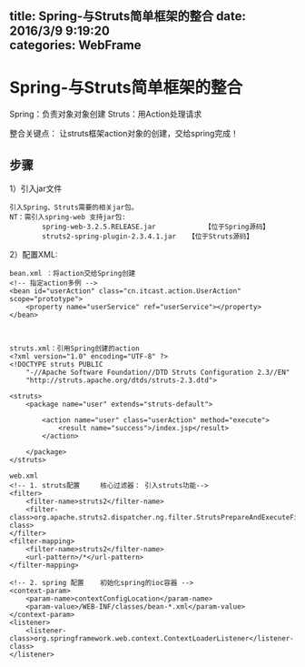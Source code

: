 title: Spring-与Struts简单框架的整合
date: 2016/3/9 9:19:20  
categories: WebFrame
---

# Spring-与Struts简单框架的整合 #

Spring：负责对象对象创建
Struts：用Action处理请求

整合关键点：
让struts框架action对象的创建，交给spring完成！


## 步骤 ##
1）引入jar文件

	引入Spring、Struts需要的相关jar包。
	NT：需引入spring-web 支持jar包:
			spring-web-3.2.5.RELEASE.jar			【位于Spring源码】
			struts2-spring-plugin-2.3.4.1.jar   【位于Struts源码】

2）配置XML:


    bean.xml ：将action交给Spring创建
	<!-- 指定action多例 -->
	<bean id="userAction" class="cn.itcast.action.UserAction" scope="prototype">
		<property name="userService" ref="userService"></property>
	</bean>



    struts.xml：引用Spring创建的action
	<?xml version="1.0" encoding="UTF-8" ?>
	<!DOCTYPE struts PUBLIC
		"-//Apache Software Foundation//DTD Struts Configuration 2.3//EN"
		"http://struts.apache.org/dtds/struts-2.3.dtd">
	
	<struts>
		<package name="user" extends="struts-default">
	
			<action name="user" class="userAction" method="execute">
				<result name="success">/index.jsp</result>
			</action>
	
		</package>
	</struts>

    web.xml		
	<!-- 1. struts配置     核心过滤器： 引入struts功能-->
	<filter>
		<filter-name>struts2</filter-name>
		<filter-class>org.apache.struts2.dispatcher.ng.filter.StrutsPrepareAndExecuteFilter</filter-class>
	</filter>
	<filter-mapping>
		<filter-name>struts2</filter-name>
		<url-pattern>/*</url-pattern>
	</filter-mapping>

	<!-- 2. spring 配置    初始化spring的ioc容器 -->
	<context-param>
		<param-name>contextConfigLocation</param-name>
		<param-value>/WEB-INF/classes/bean-*.xml</param-value>
	</context-param>
	<listener>
		<listener-class>org.springframework.web.context.ContextLoaderListener</listener-class>
	</listener>

